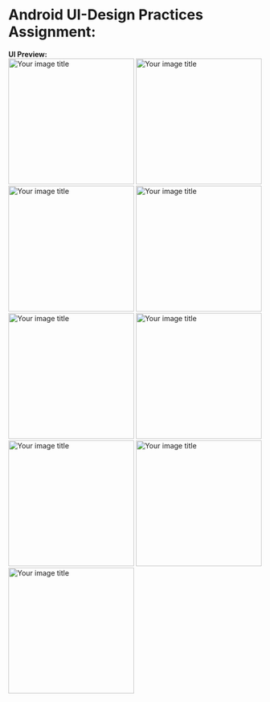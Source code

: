 # Android UI-Design Practices Assignment:

**UI Preview:**  
<img src="https://user-images.githubusercontent.com/63281733/189490558-2902dc3f-f8f7-4df1-8a0f-0e85de61ecdc.jpg" alt="Your image title" width="250"/>
<img src="https://user-images.githubusercontent.com/63281733/189490572-c2ae14e1-01c7-4b5c-8b0b-f518059e4085.jpg" alt="Your image title" width="250"/>
<img src="https://user-images.githubusercontent.com/63281733/189490571-0ce063de-60b0-4b2c-ad6f-e05b1e79ad40.jpg" alt="Your image title" width="250"/>
<img src="https://user-images.githubusercontent.com/63281733/189490570-67bb7b9f-e0ad-4db9-ae88-8c43aeb2b572.jpg" alt="Your image title" width="250"/>
<img src="https://user-images.githubusercontent.com/63281733/189490568-dce2cc58-077f-44d3-af38-c8440101e614.jpg" alt="Your image title" width="250"/>
<img src="https://user-images.githubusercontent.com/63281733/189490567-b9ae4e29-eed5-4813-bab7-42bc87b9c7c7.jpg" alt="Your image title" width="250"/>
<img src="https://user-images.githubusercontent.com/63281733/189490566-65beb872-1cf7-484e-8e34-6a058b6b55d1.jpg" alt="Your image title" width="250"/>
<img src="https://user-images.githubusercontent.com/63281733/189490564-230ebda0-0614-481e-aae4-066f069c832e.jpg" alt="Your image title" width="250"/>
<img src="https://user-images.githubusercontent.com/63281733/189490562-b08c99ae-839f-4cde-a5ef-5a6bd9d07ade.jpg" alt="Your image title" width="250"/>
